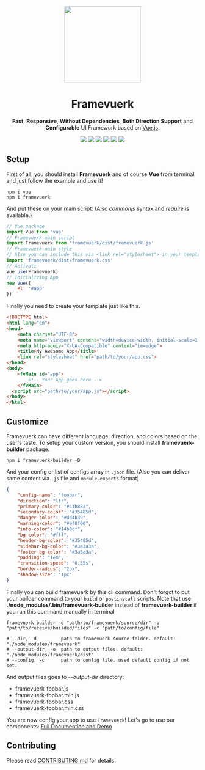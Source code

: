 <div align="center">
  <a href="http://framevuerk.com" target="_blank"> <img src="https://raw.githubusercontent.com/framevuerk/framevuerk-docs/dev/src/assets/logo.svg" height="200"/> </a>
  <h1><b> Framevuerk </b></h1>
  <p><b>Fast</b>, <b>Responsive</b>, <b>Without Dependencies</b>, <b>Both Direction Support</b> and <b>Configurable</b> UI Framework based on <a href="http://vuejs.org" target="_blank">Vue.js</a>.</p>
  <img src="https://img.shields.io/github/license/framevuerk/framevuerk.svg?style=for-the-badge" /> <img src="https://img.shields.io/github/stars/framevuerk/framevuerk.svg?style=for-the-badge" /> <img src="https://img.shields.io/github/issues/framevuerk/framevuerk.svg?style=for-the-badge" /> <img src="https://img.shields.io/github/forks/framevuerk/framevuerk.svg?style=for-the-badge" /> <img src="https://img.shields.io/npm/dm/framevuerk.svg?style=for-the-badge"> <img src="https://img.shields.io/npm/v/framevuerk.svg?style=for-the-badge">
  <br>
</div>

## Setup
First of all, you should install <b>Framevuerk</b> and of course <b>Vue</b> from terminal and just follow the example and use it!

```terminal
npm i vue
npm i framevuerk
```

And put these on your main script: (Also <i>commonjs</i> syntax and <i>require</i> is available.)

```javascript
// Vue package
import Vue from 'vue'
// Framevuerk main script
import Framevuerk from 'framevuerk/dist/framevuerk.js'
// Framevuerk main style
// Also you can include this via <link rel="stylesheet"> in your template
import 'framevuerk/dist/framevuerk.css'
// Activate
Vue.use(Framevuerk)
// Initializing App
new Vue({
    el: '#app'
})
```

Finally you need to create your template just like this.

```html
<!DOCTYPE html>
<html lang="en">
<head>
    <meta charset="UTF-8">
    <meta name="viewport" content="width=device-width, initial-scale=1.0">
    <meta http-equiv="X-UA-Compatible" content="ie=edge">
    <title>My Awesome App</title>
    <link rel="stylesheet" href="path/to/your/app.css">
</head>
<body>
    <fvMain id="app">
        <!-- Your App goes here -->
    </fvMain>
  <script src="path/to/your/app.js"></script>
</body>
</html>
```

## Customize

Framevuerk can have different language, direction, and colors based on the user's taste. To setup your custom version, you should install **framevuerk-builder** package.

```terminal
npm i framevuerk-builder -D
```

And your config or list of configs array in `.json` file. (Also you can deliver same content via `.js` file and `module.exports` format)


```json
{
    "config-name": "foobar",
    "direction": "ltr",
    "primary-color": "#41b883",
    "secondary-color": "#35485d",
    "danger-color": "#dd4b39",
    "warning-color": "#ef8f00",
    "info-color": "#14b0cf",
    "bg-color": "#fff",
    "header-bg-color": "#35485d",
    "sidebar-bg-color": "#3a3a3a",
    "footer-bg-color": "#3a3a3a",
    "padding": "1em",
    "transition-speed": "0.35s",
    "border-radius": "2px",
    "shadow-size": "1px"
}
```

Finally you can build framevuerk by this cli command. Don't forgot to put your builder command to your `build` or `postinstall` scripts. Note that use **./node_modules/.bin/framevuerk-builder** instead of **framevuerk-builder** if you run this command manually in terminal

```terminal
framevuerk-builder -d "path/to/framevuerk/source/dir" -o "path/to/receive/builded/files" -c "path/to/config/file"

# --dir, -d         path to framevuerk source folder. default: "./node_modules/framevuerk"
# --output-dir, -o  path to output files. default: "./node_modules/framevuerk/dist"
# --config, -c      path to config file. used default config if not set.
```

And output files goes to *--output-dir* directory:

- framevuerk-foobar.js
- framevuerk-foobar.min.js
- framevuerk-foobar.css
- framevuerk-foobar.min.css
    
You are now config your app to use `Framevuerk`! Let's go to use our components:
[Full Documention and Demo](http://framevuerk.com)

## Contributing

Please read [CONTRIBUTING.md](./CONTRIBUTING.md) for details.

